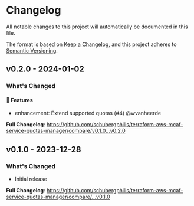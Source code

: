 # Changelog

All notable changes to this project will automatically be documented in this file.

The format is based on [Keep a Changelog](https://keepachangelog.com/en/1.0.0/),
and this project adheres to [Semantic Versioning](https://semver.org/spec/v2.0.0.html).

## v0.2.0 - 2024-01-02

### What's Changed

#### 🚀 Features

* enhancement: Extend supported quotas (#4) @wvanheerde

**Full Changelog**: https://github.com/schubergphilis/terraform-aws-mcaf-service-quotas-manager/compare/v0.1.0...v0.2.0

## v0.1.0 - 2023-12-28

### What's Changed

* Initial release

**Full Changelog**: https://github.com/schubergphilis/terraform-aws-mcaf-service-quotas-manager/compare/...v0.1.0
